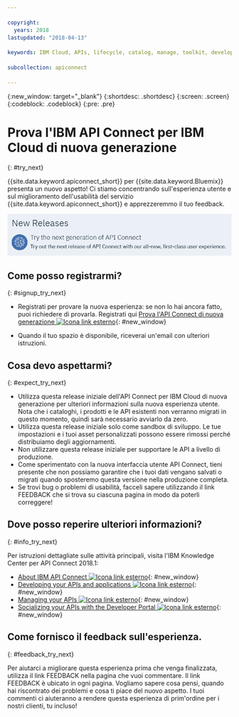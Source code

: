 ```yaml
---

copyright:
  years: 2018
lastupdated: "2018-04-13"

keywords: IBM Cloud, APIs, lifecycle, catalog, manage, toolkit, develop, dev portal

subcollection: apiconnect

---
```


{:new_window: target="_blank"}
{:shortdesc: .shortdesc}
{:screen: .screen}
{:codeblock: .codeblock}
{:pre: .pre}

# Prova l'IBM API Connect per IBM Cloud di nuova generazione
{: #try_next}

{{site.data.keyword.apiconnect_short}} per {{site.data.keyword.Bluemix}} presenta un nuovo aspetto! Ci stiamo concentrando sull'esperienza utente e sul miglioramento dell'usabilità del servizio {{site.data.keyword.apiconnect_short}} e apprezzeremmo il tuo feedback.

<img src="images/new_version.png" alt="grafico del banner di API Connect di nuova generazione"/>

## Come posso registrarmi?
{: #signup_try_next}

* Registrati per provare la nuova esperienza: se non lo hai ancora fatto, puoi richiedere di provarla. Registrati qui [Prova l'API Connect di nuova generazione ![Icona link esterno](../icons/launch-glyph.svg "Icona link esterno")](https://console.bluemix.net/apis/overview){: #new_window}

* Quando il tuo spazio è disponibile, riceverai un'email con ulteriori istruzioni.

## Cosa devo aspettarmi?
{: #expect_try_next}

* Utilizza questa release iniziale dell'API Connect per IBM Cloud di nuova generazione per ulteriori informazioni sulla nuova esperienza utente. Nota che i cataloghi, i prodotti e le API esistenti non verranno migrati in questo momento, quindi sarà necessario avviarlo da zero.
* Utilizza questa release iniziale solo come sandbox di sviluppo. Le tue impostazioni e i tuoi asset personalizzati possono essere rimossi perché distribuiamo degli aggiornamenti.
* Non utilizzare questa release iniziale per supportare le API a livello di produzione. 
* Come sperimentato con la nuova interfaccia utente API Connect, tieni presente che non possiamo garantire che i tuoi dati vengano salvati o migrati quando sposteremo questa versione nella produzione completa.
* Se trovi bug o problemi di usabilità, facceli sapere utilizzando il link FEEDBACK che si trova su ciascuna pagina in modo da poterli correggere!

## Dove posso reperire ulteriori informazioni?
{: #info_try_next}

Per istruzioni dettagliate sulle attività principali, visita l'IBM Knowledge Center per API Connect 2018.1:
* [About IBM API Connect ![Icona link esterno](../icons/launch-glyph.svg "Icona link esterno")](https://www.ibm.com/support/knowledgecenter/SSMNED_2018/com.ibm.apic.overview.doc/api_management_overview.html){: #new_window}
* [Developing your APIs and applications ![Icona link esterno](../icons/launch-glyph.svg "Icona link esterno")](https://www.ibm.com/support/knowledgecenter/SSMNED_2018/com.ibm.apic.toolkit.doc/capim_cli_overview.html){: #new_window}
* [Managing your APIs ![Icona link esterno](../icons/launch-glyph.svg "Icona link esterno")](https://www.ibm.com/support/knowledgecenter/SSMNED_2018/com.ibm.apic.apionprem.doc/APIonPrem_gettingstarted.html){: #new_window}
* [Socializing your APIs with the Developer Portal ![Icona link esterno](../icons/launch-glyph.svg "Icona link esterno")](https://www.ibm.com/support/knowledgecenter/SSMNED_2018/com.ibm.apic.devportal.doc/discover_apis_landing_page.html){: #new_window}


## Come fornisco il feedback sull'esperienza.
{: #feedback_try_next}

Per aiutarci a migliorare questa esperienza prima che venga finalizzata, utilizza il link FEEDBACK nella pagina che vuoi commentare. Il link FEEDBACK è ubicato in ogni pagina. Vogliamo sapere cosa pensi, quando hai riscontrato dei problemi e cosa ti piace del nuovo aspetto. I tuoi commenti ci aiuteranno a rendere questa esperienza di prim'ordine per i nostri clienti, tu incluso!
